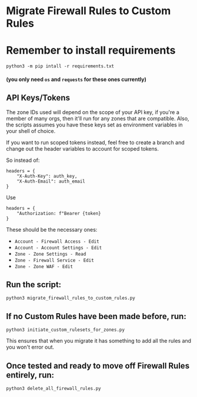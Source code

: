 # Migrate Firewall Rules to Custom Rules

# Remember to install requirements 
```python3 -m pip intall -r requirements.txt```

#### (you only need `os` and `requests` for these ones currently)

## API Keys/Tokens
The zone IDs used will depend on the scope of your API key, if you're a member of many orgs, then it'll run for any zones that are compatible. Also, the scripts assumes you have these keys set as environment variables in your shell of choice.

If you want to run scoped tokens instead, feel free to create a branch and change out the header variables to account for scoped tokens.

So instead of:

```
headers = {
    "X-Auth-Key": auth_key,
    "X-Auth-Email": auth_email
}
```

Use

```
headers = {
    "Authorization: f"Bearer {token}
}
```

These should be the necessary ones:
- `Account - Firewall Access - Edit`
- `Account - Account Settings - Edit`
- `Zone - Zone Settings - Read`
- `Zone - Firewall Service - Edit`
- `Zone - Zone WAF - Edit`

## Run the script:
```python3 migrate_firewall_rules_to_custom_rules.py```

## If no Custom Rules have been made before, run:
```python3 initiate_custom_rulesets_for_zones.py``` 

This ensures that when you migrate it has something to add all the rules and you won't error out.

## Once tested and ready to move off Firewall Rules entirely, run:
```python3 delete_all_firewall_rules.py```